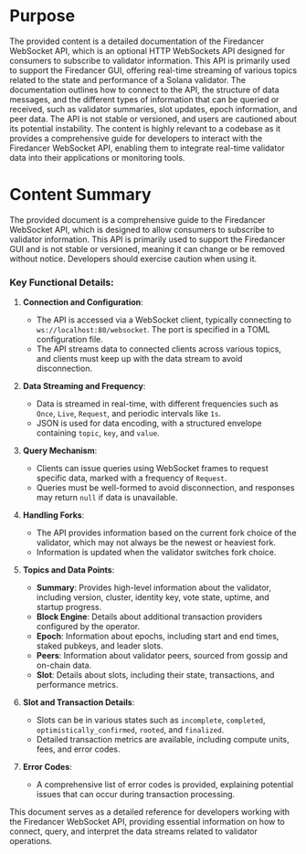 # Purpose
The provided content is a detailed documentation of the Firedancer WebSocket API, which is an optional HTTP WebSockets API designed for consumers to subscribe to validator information. This API is primarily used to support the Firedancer GUI, offering real-time streaming of various topics related to the state and performance of a Solana validator. The documentation outlines how to connect to the API, the structure of data messages, and the different types of information that can be queried or received, such as validator summaries, slot updates, epoch information, and peer data. The API is not stable or versioned, and users are cautioned about its potential instability. The content is highly relevant to a codebase as it provides a comprehensive guide for developers to interact with the Firedancer WebSocket API, enabling them to integrate real-time validator data into their applications or monitoring tools.
# Content Summary
The provided document is a comprehensive guide to the Firedancer WebSocket API, which is designed to allow consumers to subscribe to validator information. This API is primarily used to support the Firedancer GUI and is not stable or versioned, meaning it can change or be removed without notice. Developers should exercise caution when using it.

### Key Functional Details:

1. **Connection and Configuration**: 
   - The API is accessed via a WebSocket client, typically connecting to `ws://localhost:80/websocket`. The port is specified in a TOML configuration file.
   - The API streams data to connected clients across various topics, and clients must keep up with the data stream to avoid disconnection.

2. **Data Streaming and Frequency**:
   - Data is streamed in real-time, with different frequencies such as `Once`, `Live`, `Request`, and periodic intervals like `1s`.
   - JSON is used for data encoding, with a structured envelope containing `topic`, `key`, and `value`.

3. **Query Mechanism**:
   - Clients can issue queries using WebSocket frames to request specific data, marked with a frequency of `Request`.
   - Queries must be well-formed to avoid disconnection, and responses may return `null` if data is unavailable.

4. **Handling Forks**:
   - The API provides information based on the current fork choice of the validator, which may not always be the newest or heaviest fork.
   - Information is updated when the validator switches fork choice.

5. **Topics and Data Points**:
   - **Summary**: Provides high-level information about the validator, including version, cluster, identity key, vote state, uptime, and startup progress.
   - **Block Engine**: Details about additional transaction providers configured by the operator.
   - **Epoch**: Information about epochs, including start and end times, staked pubkeys, and leader slots.
   - **Peers**: Information about validator peers, sourced from gossip and on-chain data.
   - **Slot**: Details about slots, including their state, transactions, and performance metrics.

6. **Slot and Transaction Details**:
   - Slots can be in various states such as `incomplete`, `completed`, `optimistically_confirmed`, `rooted`, and `finalized`.
   - Detailed transaction metrics are available, including compute units, fees, and error codes.

7. **Error Codes**:
   - A comprehensive list of error codes is provided, explaining potential issues that can occur during transaction processing.

This document serves as a detailed reference for developers working with the Firedancer WebSocket API, providing essential information on how to connect, query, and interpret the data streams related to validator operations.
